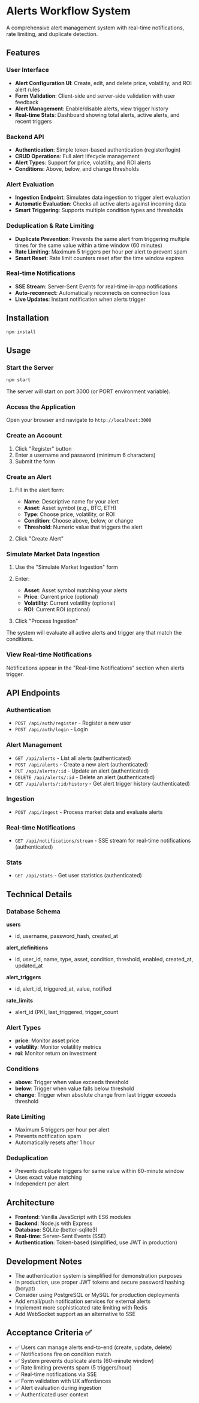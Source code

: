 # Alerts Workflow System

A comprehensive alert management system with real-time notifications, rate limiting, and duplicate detection.

## Features

### User Interface
- **Alert Configuration UI**: Create, edit, and delete price, volatility, and ROI alert rules
- **Form Validation**: Client-side and server-side validation with user feedback
- **Alert Management**: Enable/disable alerts, view trigger history
- **Real-time Stats**: Dashboard showing total alerts, active alerts, and recent triggers

### Backend API
- **Authentication**: Simple token-based authentication (register/login)
- **CRUD Operations**: Full alert lifecycle management
- **Alert Types**: Support for price, volatility, and ROI alerts
- **Conditions**: Above, below, and change thresholds

### Alert Evaluation
- **Ingestion Endpoint**: Simulates data ingestion to trigger alert evaluation
- **Automatic Evaluation**: Checks all active alerts against incoming data
- **Smart Triggering**: Supports multiple condition types and thresholds

### Deduplication & Rate Limiting
- **Duplicate Prevention**: Prevents the same alert from triggering multiple times for the same value within a time window (60 minutes)
- **Rate Limiting**: Maximum 5 triggers per hour per alert to prevent spam
- **Smart Reset**: Rate limit counters reset after the time window expires

### Real-time Notifications
- **SSE Stream**: Server-Sent Events for real-time in-app notifications
- **Auto-reconnect**: Automatically reconnects on connection loss
- **Live Updates**: Instant notification when alerts trigger

## Installation

```bash
npm install
```

## Usage

### Start the Server

```bash
npm start
```

The server will start on port 3000 (or PORT environment variable).

### Access the Application

Open your browser and navigate to `http://localhost:3000`

### Create an Account

1. Click "Register" button
2. Enter a username and password (minimum 6 characters)
3. Submit the form

### Create an Alert

1. Fill in the alert form:
   - **Name**: Descriptive name for your alert
   - **Asset**: Asset symbol (e.g., BTC, ETH)
   - **Type**: Choose price, volatility, or ROI
   - **Condition**: Choose above, below, or change
   - **Threshold**: Numeric value that triggers the alert

2. Click "Create Alert"

### Simulate Market Data Ingestion

1. Use the "Simulate Market Ingestion" form
2. Enter:
   - **Asset**: Asset symbol matching your alerts
   - **Price**: Current price (optional)
   - **Volatility**: Current volatility (optional)
   - **ROI**: Current ROI (optional)

3. Click "Process Ingestion"

The system will evaluate all active alerts and trigger any that match the conditions.

### View Real-time Notifications

Notifications appear in the "Real-time Notifications" section when alerts trigger.

## API Endpoints

### Authentication

- `POST /api/auth/register` - Register a new user
- `POST /api/auth/login` - Login

### Alert Management

- `GET /api/alerts` - List all alerts (authenticated)
- `POST /api/alerts` - Create a new alert (authenticated)
- `PUT /api/alerts/:id` - Update an alert (authenticated)
- `DELETE /api/alerts/:id` - Delete an alert (authenticated)
- `GET /api/alerts/:id/history` - Get alert trigger history (authenticated)

### Ingestion

- `POST /api/ingest` - Process market data and evaluate alerts

### Real-time Notifications

- `GET /api/notifications/stream` - SSE stream for real-time notifications (authenticated)

### Stats

- `GET /api/stats` - Get user statistics (authenticated)

## Technical Details

### Database Schema

**users**
- id, username, password_hash, created_at

**alert_definitions**
- id, user_id, name, type, asset, condition, threshold, enabled, created_at, updated_at

**alert_triggers**
- id, alert_id, triggered_at, value, notified

**rate_limits**
- alert_id (PK), last_triggered, trigger_count

### Alert Types

- **price**: Monitor asset price
- **volatility**: Monitor volatility metrics
- **roi**: Monitor return on investment

### Conditions

- **above**: Trigger when value exceeds threshold
- **below**: Trigger when value falls below threshold
- **change**: Trigger when absolute change from last trigger exceeds threshold

### Rate Limiting

- Maximum 5 triggers per hour per alert
- Prevents notification spam
- Automatically resets after 1 hour

### Deduplication

- Prevents duplicate triggers for same value within 60-minute window
- Uses exact value matching
- Independent per alert

## Architecture

- **Frontend**: Vanilla JavaScript with ES6 modules
- **Backend**: Node.js with Express
- **Database**: SQLite (better-sqlite3)
- **Real-time**: Server-Sent Events (SSE)
- **Authentication**: Token-based (simplified, use JWT in production)

## Development Notes

- The authentication system is simplified for demonstration purposes
- In production, use proper JWT tokens and secure password hashing (bcrypt)
- Consider using PostgreSQL or MySQL for production deployments
- Add email/push notification services for external alerts
- Implement more sophisticated rate limiting with Redis
- Add WebSocket support as an alternative to SSE

## Acceptance Criteria ✅

- ✅ Users can manage alerts end-to-end (create, update, delete)
- ✅ Notifications fire on condition match
- ✅ System prevents duplicate alerts (60-minute window)
- ✅ Rate limiting prevents spam (5 triggers/hour)
- ✅ Real-time notifications via SSE
- ✅ Form validation with UX affordances
- ✅ Alert evaluation during ingestion
- ✅ Authenticated user context
